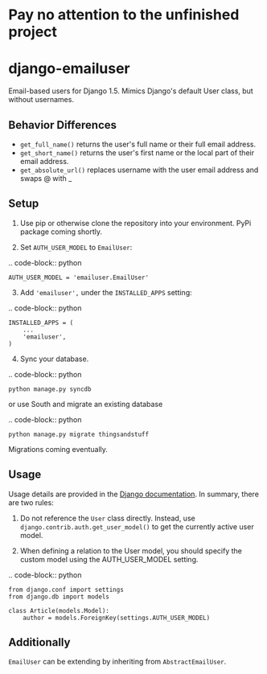 Pay no attention to the unfinished project
==========================================


django-emailuser
================

Email-based users for Django 1.5. Mimics Django's default User class, but without usernames. 


Behavior Differences
--------------------

- ``get_full_name()`` returns the user's full name or their full email address. 
- ``get_short_name()`` returns the user's first name or the local part of their email address. 
- ``get_absolute_url()`` replaces username with the user email address and swaps @ with _


Setup
-----

1. Use pip or otherwise clone the repository into your environment. PyPi package coming shortly. 


2. Set ``AUTH_USER_MODEL`` to ``EmailUser``:

.. code-block:: python

    AUTH_USER_MODEL = 'emailuser.EmailUser'


3. Add ``'emailuser',`` under the ``INSTALLED_APPS`` setting:

.. code-block:: python

    INSTALLED_APPS = (
        ...
        'emailuser',
    )


4. Sync your database.

.. code-block:: python

    python manage.py syncdb

or use South and migrate an existing database

.. code-block:: python

    python manage.py migrate thingsandstuff


Migrations coming eventually.


Usage
-----

Usage details are provided in the [Django documentation](https://docs.djangoproject.com/en/1.5/topics/auth/customizing/#referencing-the-user-model). In summary, there are two rules:


1. Do not reference the ``User`` class directly. Instead, use ``django.contrib.auth.get_user_model()`` to get the currently active user model. 


2. When defining a relation to the User model, you should specify the custom model using the AUTH_USER_MODEL setting.

.. code-block:: python

    from django.conf import settings
    from django.db import models

    class Article(models.Model):
        author = models.ForeignKey(settings.AUTH_USER_MODEL)


Additionally
------------

``EmailUser`` can be extending by inheriting from ``AbstractEmailUser``.
